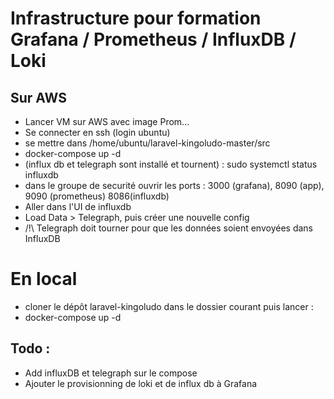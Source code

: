 # Infrastructure pour formation Grafana / Prometheus / InfluxDB / Loki


## Sur AWS 
- Lancer VM sur AWS avec image Prom...
- Se connecter en ssh (login ubuntu)
- se mettre dans /home/ubuntu/laravel-kingoludo-master/src
- docker-compose up -d
- (influx db et telegraph sont installé et tournent) : sudo systemctl status influxdb
- dans le groupe de securité ouvrir les ports : 3000 (grafana), 8090 (app), 9090 (prometheus) 8086(influxdb)
- Aller dans l'UI de influxdb 
- Load Data > Telegraph, puis créer une nouvelle config
- /!\ Telegraph doit tourner pour que les données soient envoyées dans InfluxDB

# En local

- cloner le dépôt laravel-kingoludo dans le dossier courant puis lancer :
- docker-compose up -d


## Todo :
- Add influxDB et telegraph sur le compose
- Ajouter le provisionning de loki et de influx db à Grafana
